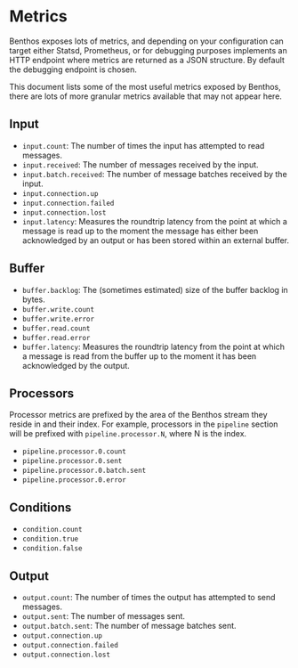 Metrics
=======

Benthos exposes lots of metrics, and depending on your configuration can target
either Statsd, Prometheus, or for debugging purposes implements an HTTP endpoint
where metrics are returned as a JSON structure. By default the debugging
endpoint is chosen.

This document lists some of the most useful metrics exposed by Benthos, there
are lots of more granular metrics available that may not appear here.

## Input

- `input.count`: The number of times the input has attempted to read messages.
- `input.received`: The number of messages received by the input.
- `input.batch.received`: The number of message batches received by the input.
- `input.connection.up`
- `input.connection.failed`
- `input.connection.lost`
- `input.latency`: Measures the roundtrip latency from the point at which a
  message is read up to the moment the message has either been acknowledged by
  an output or has been stored within an external buffer.

## Buffer

- `buffer.backlog`: The (sometimes estimated) size of the buffer backlog in
  bytes.
- `buffer.write.count`
- `buffer.write.error`
- `buffer.read.count`
- `buffer.read.error`
- `buffer.latency`: Measures the roundtrip latency from the point at which a
  message is read from the buffer up to the moment it has been acknowledged by
  the output.

## Processors

Processor metrics are prefixed by the area of the Benthos stream they reside in
and their index. For example, processors in the `pipeline` section will be
prefixed with `pipeline.processor.N`, where N is the index.

- `pipeline.processor.0.count`
- `pipeline.processor.0.sent`
- `pipeline.processor.0.batch.sent`
- `pipeline.processor.0.error`

## Conditions

- `condition.count`
- `condition.true`
- `condition.false`

## Output

- `output.count`: The number of times the output has attempted to send messages.
- `output.sent`: The number of messages sent.
- `output.batch.sent`: The number of message batches sent.
- `output.connection.up`
- `output.connection.failed`
- `output.connection.lost`
